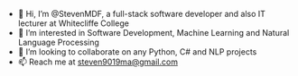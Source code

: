 - 👋 Hi, I’m @StevenMDF, a full-stack software developer and also IT lecturer at Whitecliffe College
- 👀 I’m interested in Software Development, Machine Learning and Natural Language Processing
- 💞️ I’m looking to collaborate on any Python, C# and NLP projects
- 📫 Reach me at steven9019ma@gmail.com

<!---
StevenMDF/StevenMDF is a ✨ special ✨ repository because its `README.md` (this file) appears on your GitHub profile.
You can click the Preview link to take a look at your changes.
--->
